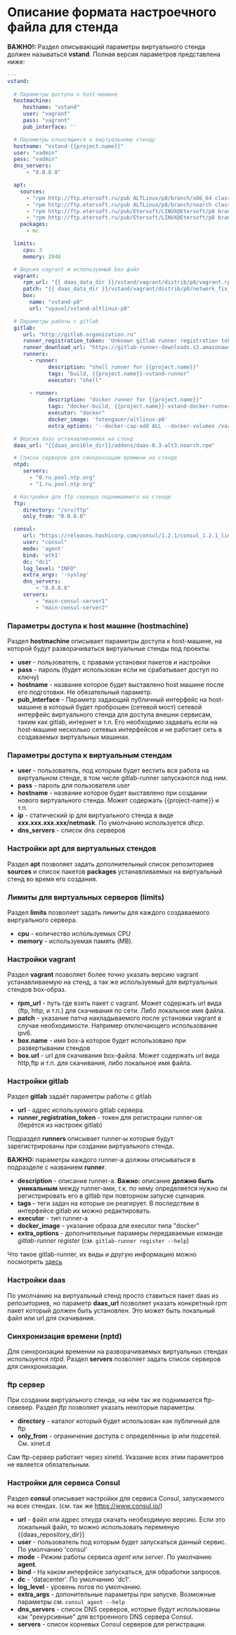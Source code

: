 # Описание формата настроечного файла для стенда

**ВАЖНО!:** Раздел описывающий параметры виртуального стенда должен называться **vstand**.
Полная версия параметров представлена ниже:

```yaml
---
vstand:
 
  # Параметры доступа к host-машине
  hostmachine:
     hostname: "vstand"
     user: "vagrant"
     pass: "vagrant"
     pub_interface: ''

  # Параметры относящиеся к виртуальному стенду
  hostname: "vstand-{{project.name}}"
  user: "vadmin"
  pass: "vadmin"
  dns_servers:
      - "8.8.8.8"

  apt:
    sources:
      - "rpm http://ftp.etersoft.ru/pub ALTLinux/p8/branch/x86_64 classic"
      - "rpm http://ftp.etersoft.ru/pub ALTLinux/p8/branch/noarch classic" 
      - "rpm http://ftp.etersoft.ru/pub/Etersoft/LINUX@Etersoft/p8 branch/x86_64 addon"
      - "rpm http://ftp.etersoft.ru/pub/Etersoft/LINUX@Etersoft/p8 branch/noarch addon"
    packages:
      - mc

  limits:
     cpu: 3
     memory: 2048

  # Версия vagrant и используемый box файл
  vagrant:
     rpm_url: "{{ daas_data_dir }}/vstand/vagrant/distrib/p8/vagrant.rpm"
     patch: "{{ daas_data_dir }}/vstand/vagrant/distrib/p8/network_fix_ipv6.rb.patch"
     box: 
       name: "vstand-p8"
       url: "vpavel/vstand-altlinux-p8"

  # Параметры работы с gitlab
  gitlab:
     url: "http://gitlab.organization.ru"
     runner_registration_token: 'Unknown gitlab runner registration token'
     runner_download_url: "https://gitlab-runner-downloads.s3.amazonaws.com/latest/binaries/gitlab-runner-linux-amd64"
     runners:
       - runner:
             description: "shell runner for {{project.name}}"
             tags: "build, {{project.name}}-vstand-runner"
             executor: "shell"
             
       - runner: 
             description: "docker runner for {{project.name}}"
             tags: "docker-build, {{project.name}}-vstand-docker-runner"
             executor: "docker"
             docker_image: 'fotengauer/altlinux-p8'
             extra_options: '--docker-cap-add ALL --docker-volumes /var/run/docker.sock:/var/run/docker.sock --docker-privileged'

  # Версия daas устанавливаемая на стенд
  daas_url: "{{daas_ansible_dir}}/addons/daas-0.3-alt3.noarch.rpm"

  # Список серверов для синхронзации времени на стенде
  ntpd:
     servers:
       - "0.ru.pool.ntp.org"
       - "1.ru.pool.ntp.org"

  # Настройки для ftp сервера поднимаемого на стенде
  ftp:
     directory: "/srv/ftp"
     only_from: "0.0.0.0"

  consul:
     url: "https://releases.hashicorp.com/consul/1.2.1/consul_1.2.1_linux_amd64.zip"
     user: "consul"
     mode: 'agent'
     bind: 'eth1'
     dc: "dc1"
     log_level: "INFO"
     extra_args: '-syslog'
     dns_servers:
         - "8.8.8.8"
     servers:
         - "main-consul-server1"
         - "main-consul-server2"
```

### Параметры доступа к host машине (hostmachine)
Раздел **hostmachine** описывает параметры доступа к host-машине, на которой будут
разворачиваться виртуальные стенды под проекты.
* **user**    - пользователь, с правами установки пакетов и настройки
* **pass**    - пароль (будет использован если не срабатывает доступ по ключу)
* **hostname** - название которое будет выставлено host машине после его подготовки. Не обязательный параметр.
* **pub_interface** - Параметр задающий публичный интерфейс на host-машине в который будет проброшен (сетевой мост)
сетевой интерфейс виртуального стенда для доступа внешни сервисам, таким как gitlab, интернет и т.п.
Его необходимо задавать если на host-машине несколько сетевых интерфейсов и не работает сеть в создаваемых
виртуальных машинах.

### Параметры доступа к виртуальным стендам
* **user**     - пользователь, под которым будет вестить вся работа на виртуальном стенде, в том числе gitlab-runner запускаются под ним.
* **pass**     - пароль для пользователя *user*
* **hostname** - название которое будет выставлено при создании нового виртуального стенда. Может содержать {{project-name}} и т.п.
* **ip**       - статический ip для виртуального стенда в виде **xxx.xxx.xxx.xxx/netmask**. По умолчанию используется *dhcp*.
* **dns_servers** - список dns серверов

### Настройки apt для виртуальных стендов
Раздел **apt** позволяет задать дополнительный список репозиториев **sources** и список пакетов **packages** устанавливаемых 
на виртуальный стенд во время его создания.

### Лимиты для виртуальных серверов (limits)
Раздел **limits** позволяет задать лимиты для каждого создаваемого виртуального сервера.
* **cpu**     - количество используемых CPU
* **memory**  - используемая память (MB).

### Настройки vagrant
Раздел **vagrant** позволяет более точно указать версию vagrant устанавливаемую на стенд, а так же используемый
для виртуальных стендов box-образ.
* **rpm_url**   - путь где взять пакет с vagrant. Может содержать url вида (ftp, http, и т.п.) для скачивания по сети. Либо локальное имя файла.
* **patch**     - указание патча накладываемого после установки vagrant в случае необходимости. Например отключающего использование ipv6.
* **box.name**  - имя box-а которое будет использовано при развертывании стендов
* **box.url**   - url для скачивания box-файла. Может содержать url вида http,ftp и т.п. для скачивания, либо локальное имя файла.

### Настройки gitlab
Раздел **gitlab** задаёт параметры работы с gitlab

* **url**                       - адрес используемого gitlab сервера.
* **runner_registration_token** - токен для регистрации runner-ов (берётся из настроек gitlab)

Подраздел **runners** описывает runner-ы которые будут зарегистрированы при создании виртуального стенда.

**ВАЖНО:** параметры каждого runner-а должны описываться в подразделе с названием **runner**.

* **description**   - описание runner-а. **Важно:** описание **должно быть уникальным** между runner-ами, т.к. по нему определяется нужно ли регистрировать его в gitlab при повторном запуске сценария. 
* **tags**          - теги задач на которые он реагирует. В последствии в интерфейсе gitlab их можно редактировать.
* **executor**      - тип runner-а
* **docker_image**  - указание образа для executor типа "docker"
* **extra_options** - дополнительные парамеры передаваемые команде *gitlab-runner register* (см. ```gitlab-runner register --help```) 

Что такое gitlab-runner, их виды и другую информацию можно посмотреть [здесь](https://docs.gitlab.com/runner/)

### Настройки daas
По умолчанию на виртуальный стенд просто ставиться пакет daas из репозиториев, но параметр **daas_url** позволяет
указать конкретный rpm пакет который должен быть установлен. Это может быть локальный файл или url для скачивания.

### Синхронизация времени (nptd)
Для синхронзации времении на разворачиваемых виртуальных стендах используется *ntpd*. Раздел **servers**
позволяет задать список серверов для синхронизации.

### ftp сервер
При создании виртуального стенда, на нём так же поднимается ftp-севевер. Раздел *ftp* позволяет
указать некоторые параметры.
* **directory** - каталог который будет использован как публичный для ftp
* **only_from** - ограничение доступа с определённых ip или подсетей. См. xinet.d

Сам ftp-сервер работает через xinetd. Указание всех этим параметров не является обязательным.

### Настройки для сервиса Consul
Раздел **consul** описывает настройки для сервиса Consul, запускаемого на всех стендах.
(см. так же https://www.consul.io/)

* **url**      - файл или адрес откуда скачать необходимую версию. Если это локальный файл,
                 то можно использовать переменую {{daas_repository_dir}}
* **user**     - пользователь под которым будет запускаться данный сервис. По умолчанию 'consul'
* **mode**     - Режим работы сервиса *agent* или *server*. По умолчанию **agent**.
* **bind**     - На каком интерфейсе запускаться, для обработки запросов.
* **dc**       - 'datacenter'. По умолчанию 'dc1'.
* **log_level** - уровень логов по умолчанию.
* **extra_args** - допонительные параметры при запуске. Возможные параметры см. ```consul agent --help```
* **dns_servers** - список DNS серверов, которые будут использованы как "рекурсивные" для встроенного DNS сервера Consul.
* **servers**  - список корневых Consul серверов для регистрации.

